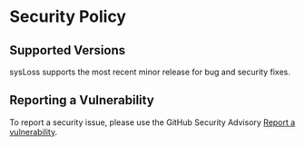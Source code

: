 # Security Policy

## Supported Versions

sysLoss supports the most recent minor release for bug and security fixes.

## Reporting a Vulnerability

To report a security issue, please use the GitHub Security Advisory [Report a vulnerability](https://github.com/geddy11/sysloss/security/advisories/new).
